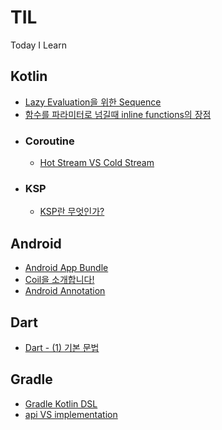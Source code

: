 # TIL
Today I Learn
<br>

## Kotlin
- [Lazy Evaluation을 위한 Sequence](https://github.com/mdb1217/TIL/blob/main/Kotlin/Sequence%20For%20Lazy%20Evaluation.md)
- [함수를 파라미터로 넘길때 inline functions의 장점](https://github.com/mdb1217/TIL/blob/main/Kotlin/merit%20of%20inline%20function.md)
- ### Coroutine
  - [Hot Stream VS Cold Stream](https://github.com/mdb1217/TIL/blob/main/Kotlin/Coroutine/Hot%20Stream%20VS%20Cold%20Stream.md)
- ### KSP
  - [KSP란 무엇인가?](https://github.com/mdb1217/TIL/blob/main/Kotlin/KSP/What%20Is%20KSP.md)

## Android
- [Android App Bundle](https://github.com/mdb1217/TIL/blob/main/Android/Android%20App%20Bundle.md)
- [Coil을 소개합니다!](https://github.com/mdb1217/TIL/blob/main/Android/Introduce%20Coil.md)
- [Android Annotation](https://github.com/mdb1217/TIL/blob/main/Android/Android%20Annotation.md)

## Dart
- [Dart - (1) 기본 문법](https://github.com/mdb1217/TIL/blob/main/Dart/Dart%20-%20(1)%20Basic%20Grammar.md)

## Gradle
- [Gradle Kotlin DSL](https://github.com/mdb1217/TIL/blob/main/Gradle/Gradle%20Kotlin%20DSL.md)
- [api VS implementation](https://github.com/mdb1217/TIL/blob/main/Gradle/api%20VS%20implementation.md)
